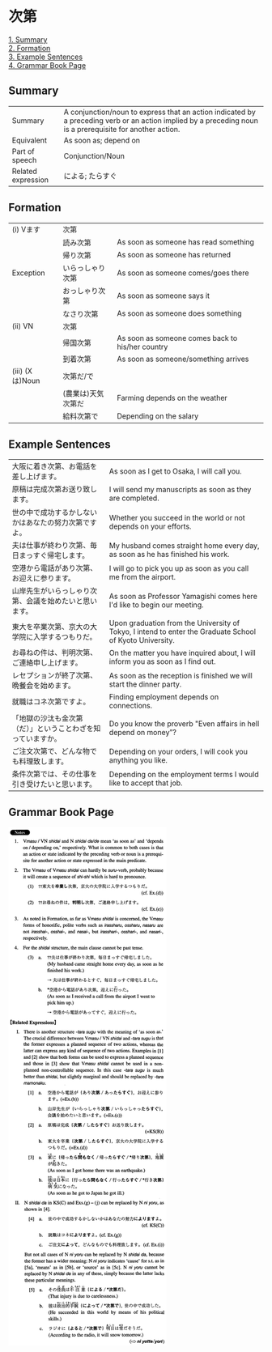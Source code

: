 # 次第

[1. Summary](#summary)<br>
[2. Formation](#formation)<br>
[3. Example Sentences](#example-sentences)<br>
[4. Grammar Book Page](#grammar-book-page)<br>


## Summary

<table><tr>   <td>Summary</td>   <td>A conjunction/noun to express that an action indicated by a preceding verb or an action implied by a preceding noun is a prerequisite for another action.</td></tr><tr>   <td>Equivalent</td>   <td>As soon as; depend on</td></tr><tr>   <td>Part of speech</td>   <td>Conjunction/Noun</td></tr><tr>   <td>Related expression</td>   <td>による; たらすぐ</td></tr></table>

## Formation

<table class="table"><tbody><tr class="tr head"><td class="td"><span class="numbers">(i)</span> <span class="bold">Vます</span></td><td class="td"><span class="concept">次第</span></td><td class="td"></td></tr><tr class="tr"><td class="td"></td><td class="td"><span>読み</span><span class="concept">次第</span></td><td class="td"><span>As soon as someone has read something</span></td></tr><tr class="tr"><td class="td"></td><td class="td"><span>帰り</span><span class="concept">次第</span></td><td class="td"><span>As soon as someone has returned</span></td></tr><tr class="tr head"><td class="td"><span class="bold">Exception</span></td><td class="td"><span>いらっしゃり</span><span class="concept">次第</span></td><td class="td"><span>As soon as someone comes/goes there</span></td></tr><tr class="tr"><td class="td"></td><td class="td"><span>おっしゃり</span><span class="concept">次第</span></td><td class="td"><span>As soon as someone says it</span></td></tr><tr class="tr"><td class="td"></td><td class="td"><span>なさり</span><span class="concept">次第</span></td><td class="td"><span>As soon as someone does something</span></td></tr><tr class="tr head"><td class="td"><span class="numbers">(ii)</span> <span class="bold">VN</span></td><td class="td"><span class="concept">次第</span></td><td class="td"></td></tr><tr class="tr"><td class="td"></td><td class="td"><span>帰国</span><span class="concept">次第</span></td><td class="td"><span>As soon as someone comes back to his/her country</span></td></tr><tr class="tr"><td class="td"></td><td class="td"><span>到着</span><span class="concept">次第</span></td><td class="td"><span>As soon as someone/something arrives</span></td></tr><tr class="tr head"><td class="td"><span class="numbers">(iii)</span> <span class="bold">(Xは)Noun</span></td><td class="td"><span class="concept">次第</span><span>だ/で</span></td><td class="td"></td></tr><tr class="tr"><td class="td"></td><td class="td"><span>(農業は)天気</span><span class="concept">次第</span><span>だ</span></td><td class="td"><span>Farming depends on the weather</span></td></tr><tr class="tr"><td class="td"></td><td class="td"><span>給料</span><span class="concept">次第</span><span>で</span></td><td class="td"><span>Depending on the salary</span></td></tr></tbody></table>

## Example Sentences

<table><tr>   <td>大阪に着き次第、お電話を差し上げます。</td>   <td>As soon as I get to Osaka, I will call you.</td></tr><tr>   <td>原稿は完成次第お送り致します。</td>   <td>I will send my manuscripts as soon as they are completed.</td></tr><tr>   <td>世の中で成功するかしないかはあなたの努力次第ですよ。</td>   <td>Whether you succeed in the world or not depends on your efforts.</td></tr><tr>   <td>夫は仕事が終わり次第、毎日まっすぐ帰宅します。</td>   <td>My husband comes straight home every day, as soon as he has finished his work.</td></tr><tr>   <td>空港から電話があり次第、お迎えに参ります。</td>   <td>I will go to pick you up as soon as you call me from the airport.</td></tr><tr>   <td>山岸先生がいらっしゃり次第、会議を始めたいと思います。</td>   <td>As soon as Professor Yamagishi comes here I'd like to begin our meeting.</td></tr><tr>   <td>東大を卒業次第、京大の大学院に入学するつもりだ。</td>   <td>Upon graduation from the University of Tokyo, I intend to enter the Graduate School of Kyoto University.</td></tr><tr>   <td>お尋ねの件は、判明次第、ご連絡申し上げます。</td>   <td>On the matter you have inquired about, I will inform you as soon as I find out.</td></tr><tr>   <td>レセプションが終了次第、晩餐会を始めます。</td>   <td>As soon as the reception is finished we will start the dinner party.</td></tr><tr>   <td>就職はコネ次第ですよ。</td>   <td>Finding employment depends on connections.</td></tr><tr>   <td>「地獄の沙汰も金次第（だ）」ということわざを知っていますか。</td>   <td>Do you know the proverb &quot;Even affairs in hell depend on money&rdquo;?</td></tr><tr>   <td>ご注文次第で、どんな物でも料理致します。</td>   <td>Depending on your orders, I will cook you anything you like.</td></tr><tr>   <td>条件次第では、その仕事を引き受けたいと思います。</td>   <td>Depending on the employment terms I would like to accept that job.</td></tr></table>

## Grammar Book Page

![](../img/Intermediate次第.png)

